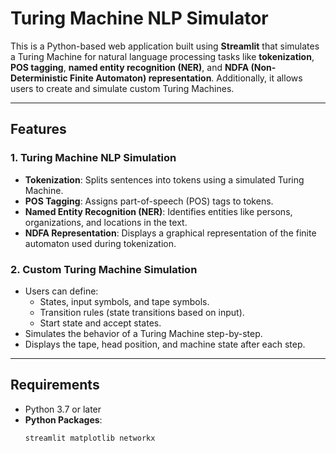 # Turing Machine NLP Simulator

This is a Python-based web application built using **Streamlit** that simulates a Turing Machine for natural language processing tasks like **tokenization**, **POS tagging**, **named entity recognition (NER)**, and **NDFA (Non-Deterministic Finite Automaton) representation**. Additionally, it allows users to create and simulate custom Turing Machines.

---

## Features

### 1. **Turing Machine NLP Simulation**
   - **Tokenization**: Splits sentences into tokens using a simulated Turing Machine.
   - **POS Tagging**: Assigns part-of-speech (POS) tags to tokens.
   - **Named Entity Recognition (NER)**: Identifies entities like persons, organizations, and locations in the text.
   - **NDFA Representation**: Displays a graphical representation of the finite automaton used during tokenization.

### 2. **Custom Turing Machine Simulation**
   - Users can define:
     - States, input symbols, and tape symbols.
     - Transition rules (state transitions based on input).
     - Start state and accept states.
   - Simulates the behavior of a Turing Machine step-by-step.
   - Displays the tape, head position, and machine state after each step.

---

## Requirements

- Python 3.7 or later
- **Python Packages**: 
  ```bash
  streamlit matplotlib networkx
